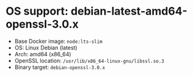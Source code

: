 # OS support: debian-latest-amd64-openssl-3.0.x

- Base Docker image: `node:lts-slim`
- OS: Linux Debian (latest)
- Arch: amd64 (x86_64)
- OpenSSL location: `/usr/lib/x86_64-linux-gnu/libssl.so.3`
- Binary target: `debian-openssl-3.0.x`
